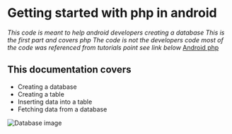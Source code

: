# Getting started with php in android

*This code is meant to help android developers creating a database*
*This is the first part and covers php*
*The code is not the developers code*
*most of the code was referenced from tutorials point*
*see link below*
[Android php](https://www.tutorialspoint.com/android/android_php_mysql.htm)

## This documentation covers
* Creating a database
* Creating a table
* Inserting data into a table
* Fetching data from a database

![Database image](file_cabinet.jpg)